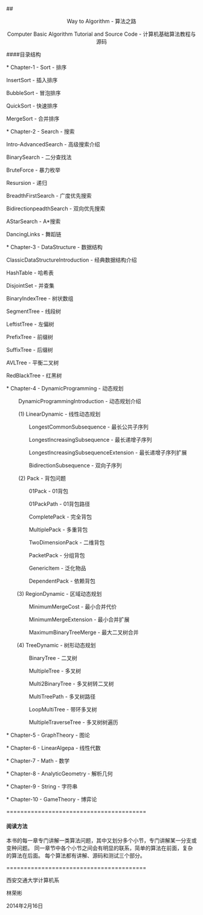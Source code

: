 ##<p align="center">Way to Algorithm - 算法之路</p>
<p align="center">Computer Basic Algorithm Tutorial and Source Code - 计算机基础算法教程与源码</p>
</p>
####目录结构</p>
* Chapter-1 - Sort - 排序</p>
            InsertSort - 插入排序</p>
            BubbleSort - 冒泡排序</p>
            QuickSort - 快速排序</p>
            MergeSort - 合并排序</p>
* Chapter-2 - Search - 搜索</p>
<p>     Intro-AdvancedSearch - 高级搜索介绍</p>
<p>     BinarySearch - 二分查找法</p>
<p>     BruteForce - 暴力枚举</p>
<p>     Resursion - 递归</p>
<p>     BreadthFirstSearch - 广度优先搜索</p>
<p>     BidirectionpeadthSearch - 双向优先搜索</p>
<p>     AStarSearch - A*搜索</p>
<p>     DancingLinks - 舞蹈链</p>
* Chapter-3 - DataStructure - 数据结构</p>
<p>     ClassicDataStructureIntroduction - 经典数据结构介绍</p>
<p>     HashTable - 哈希表</p>
<p>     DisjointSet - 并查集</p>
<p>     BinaryIndexTree - 树状数组</p>
<p>     SegmentTree - 线段树</p>
<p>     LeftistTree - 左偏树</p>
<p>     PrefixTree - 前缀树</p>
<p>     SuffixTree - 后缀树</p>
<p>     AVLTree - 平衡二叉树</p>
<p>     RedBlackTree - 红黑树</p>
* Chapter-4 - DynamicProgramming - 动态规划</p>
&emsp;&emsp; DynamicProgrammingIntroduction - 动态规划介绍</p>
&emsp;&emsp; (1) LinearDynamic - 线性动态规划</p>
&emsp;&emsp;&emsp;&emsp; LongestCommonSubsequence - 最长公共子序列</p>
&emsp;&emsp;&emsp;&emsp; LongestIncreasingSubsequence - 最长递增子序列</p>
&emsp;&emsp;&emsp;&emsp; LongestIncreasingSubsequenceExtension - 最长递增子序列扩展</p>
&emsp;&emsp;&emsp;&emsp; BidirectionSubsequence - 双向子序列</p>
&emsp;&emsp; (2) Pack - 背包问题</p>
&emsp;&emsp;&emsp;&emsp; 01Pack - 01背包</p>
&emsp;&emsp;&emsp;&emsp; 01PackPath - 01背包路径</p>
&emsp;&emsp;&emsp;&emsp; CompletePack - 完全背包</p>
&emsp;&emsp;&emsp;&emsp; MultiplePack - 多重背包</p>
&emsp;&emsp;&emsp;&emsp; TwoDimensionPack - 二维背包</p>
&emsp;&emsp;&emsp;&emsp; PacketPack - 分组背包</p>
&emsp;&emsp;&emsp;&emsp; GenericItem - 泛化物品</p>
&emsp;&emsp;&emsp;&emsp; DependentPack - 依赖背包</p>
&emsp;&emsp;(3) RegionDynamic - 区域动态规划</p>
&emsp;&emsp;&emsp;&emsp; MinimumMergeCost - 最小合并代价</p>
&emsp;&emsp;&emsp;&emsp; MinimumMergeExtension - 最小合并扩展</p>
&emsp;&emsp;&emsp;&emsp; MaximumBinaryTreeMerge - 最大二叉树合并</p>
&emsp;&emsp;(4) TreeDynamic - 树形动态规划</p>
&emsp;&emsp;&emsp;&emsp; BinaryTree - 二叉树</p>
&emsp;&emsp;&emsp;&emsp; MultipleTree - 多叉树</p>
&emsp;&emsp;&emsp;&emsp; Multi2BinaryTree - 多叉树转二叉树</p>
&emsp;&emsp;&emsp;&emsp; MultiTreePath - 多叉树路径</p>
&emsp;&emsp;&emsp;&emsp; LoopMultiTree - 带环多叉树</p>
&emsp;&emsp;&emsp;&emsp; MultipleTraverseTree - 多叉树树遍历</p>
* Chapter-5 - GraphTheory - 图论</p>
* Chapter-6 - LinearAlgepa - 线性代数</p>
* Chapter-7 - Math - 数学</p>
* Chapter-8 - AnalyticGeometry - 解析几何</p>
* Chapter-9 - String - 字符串</p>
* Chapter-10 - GameTheory - 博弈论</p>


========================================
#### 阅读方法
本书的每一章专门讲解一类算法问题，其中又划分多个小节，专门讲解某一分支或变种问题。
同一章节中各个小节之间会有明显的联系，简单的算法在前面，复杂的算法在后面。
每个算法都有讲解、源码和测试三个部分。


========================================
<p align="right">
<p>西安交通大学计算机系</p>
<p>林荣彬</p>
<p>2014年2月16日</p>
